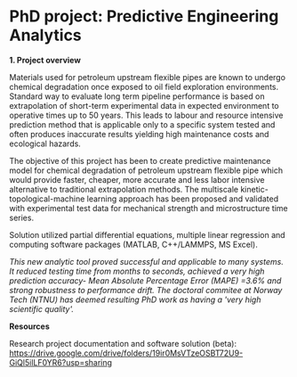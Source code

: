 # PhD project: Predictive Engineering Analytics

__1. Project overview__

Materials used for petroleum upstream flexible pipes are known to undergo chemical degradation once exposed to oil field exploration environments. Standard way to evaluate long term pipeline performance is based on extrapolation of short-term experimental data in expected environment to operative times up to 50 years. This leads to labour and resource intensive prediction method that is applicable only to a specific system tested and often produces inaccurate results yielding high maintenance costs and ecological hazards.   

The objective of this project has been to create predictive maintenance model for chemical degradation of petroleum upstream flexible pipe which would provide faster, cheaper, more accurate and less labor intensive alternative to traditional extrapolation methods. The multiscale kinetic-topological-machine learning approach has been proposed and validated with experimental test data for mechanical strength and microstructure time series.  

Solution utilized partial differential equations, multiple linear regression and computing software packages (MATLAB, C++/LAMMPS, MS Excel).

_This new analytic tool proved successful and applicable to many systems. It reduced testing time from months to seconds, achieved a very high prediction accuracy- Mean Absolute Percentage Error (MAPE) =3.6% and strong robustness to performance drift. The doctoral commitee at Norway Tech (NTNU) has deemed resulting PhD work as having a 'very high scientific quality'._    

__Resources__

Research project documentation and software solution (beta): https://drive.google.com/drive/folders/19ir0MsVTzeOSBT72U9-GiQl5ilLF0YR6?usp=sharing
